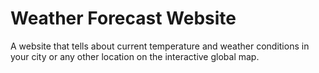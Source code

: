 # Weather Forecast Website
A website that tells about current temperature and weather conditions in your city or any other location on the interactive global map.
